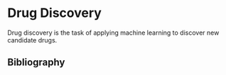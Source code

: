 # Drug Discovery

Drug discovery is the task of applying machine learning to discover new candidate drugs.



## Bibliography


